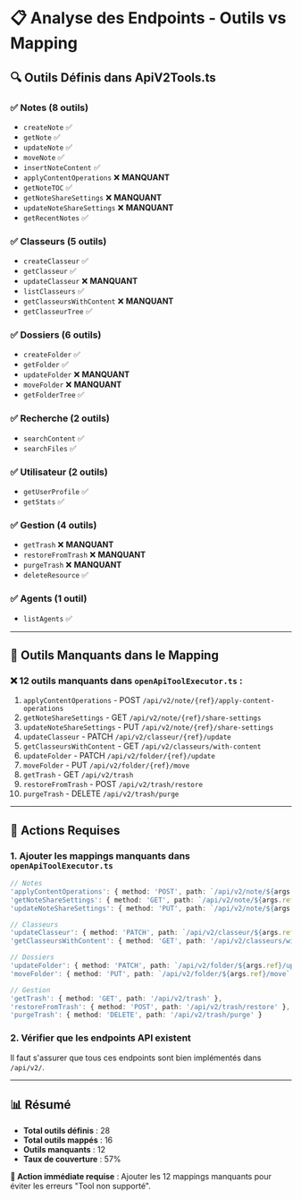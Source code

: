 # 📋 Analyse des Endpoints - Outils vs Mapping

## 🔍 Outils Définis dans ApiV2Tools.ts

### ✅ Notes (8 outils)
- `createNote` ✅
- `getNote` ✅
- `updateNote` ✅
- `moveNote` ✅
- `insertNoteContent` ✅
- `applyContentOperations` ❌ **MANQUANT**
- `getNoteTOC` ✅
- `getNoteShareSettings` ❌ **MANQUANT**
- `updateNoteShareSettings` ❌ **MANQUANT**
- `getRecentNotes` ✅

### ✅ Classeurs (5 outils)
- `createClasseur` ✅
- `getClasseur` ✅
- `updateClasseur` ❌ **MANQUANT**
- `listClasseurs` ✅
- `getClasseursWithContent` ❌ **MANQUANT**
- `getClasseurTree` ✅

### ✅ Dossiers (6 outils)
- `createFolder` ✅
- `getFolder` ✅
- `updateFolder` ❌ **MANQUANT**
- `moveFolder` ❌ **MANQUANT**
- `getFolderTree` ✅

### ✅ Recherche (2 outils)
- `searchContent` ✅
- `searchFiles` ✅

### ✅ Utilisateur (2 outils)
- `getUserProfile` ✅
- `getStats` ✅

### ✅ Gestion (4 outils)
- `getTrash` ❌ **MANQUANT**
- `restoreFromTrash` ❌ **MANQUANT**
- `purgeTrash` ❌ **MANQUANT**
- `deleteResource` ✅

### ✅ Agents (1 outil)
- `listAgents` ✅

---

## 🚨 Outils Manquants dans le Mapping

### ❌ **12 outils manquants** dans `openApiToolExecutor.ts` :

1. `applyContentOperations` - POST `/api/v2/note/{ref}/apply-content-operations`
2. `getNoteShareSettings` - GET `/api/v2/note/{ref}/share-settings`
3. `updateNoteShareSettings` - PUT `/api/v2/note/{ref}/share-settings`
4. `updateClasseur` - PATCH `/api/v2/classeur/{ref}/update`
5. `getClasseursWithContent` - GET `/api/v2/classeurs/with-content`
6. `updateFolder` - PATCH `/api/v2/folder/{ref}/update`
7. `moveFolder` - PUT `/api/v2/folder/{ref}/move`
8. `getTrash` - GET `/api/v2/trash`
9. `restoreFromTrash` - POST `/api/v2/trash/restore`
10. `purgeTrash` - DELETE `/api/v2/trash/purge`

---

## 🔧 Actions Requises

### 1. Ajouter les mappings manquants dans `openApiToolExecutor.ts`

```typescript
// Notes
'applyContentOperations': { method: 'POST', path: `/api/v2/note/${args.ref}/apply-content-operations` },
'getNoteShareSettings': { method: 'GET', path: `/api/v2/note/${args.ref}/share-settings` },
'updateNoteShareSettings': { method: 'PUT', path: `/api/v2/note/${args.ref}/share-settings` },

// Classeurs
'updateClasseur': { method: 'PATCH', path: `/api/v2/classeur/${args.ref}/update` },
'getClasseursWithContent': { method: 'GET', path: '/api/v2/classeurs/with-content' },

// Dossiers
'updateFolder': { method: 'PATCH', path: `/api/v2/folder/${args.ref}/update` },
'moveFolder': { method: 'PUT', path: `/api/v2/folder/${args.ref}/move` },

// Gestion
'getTrash': { method: 'GET', path: '/api/v2/trash' },
'restoreFromTrash': { method: 'POST', path: '/api/v2/trash/restore' },
'purgeTrash': { method: 'DELETE', path: '/api/v2/trash/purge' }
```

### 2. Vérifier que les endpoints API existent

Il faut s'assurer que tous ces endpoints sont bien implémentés dans `/api/v2/`.

---

## 📊 Résumé

- **Total outils définis** : 28
- **Total outils mappés** : 16
- **Outils manquants** : 12
- **Taux de couverture** : 57%

**🚨 Action immédiate requise** : Ajouter les 12 mappings manquants pour éviter les erreurs "Tool non supporté".



